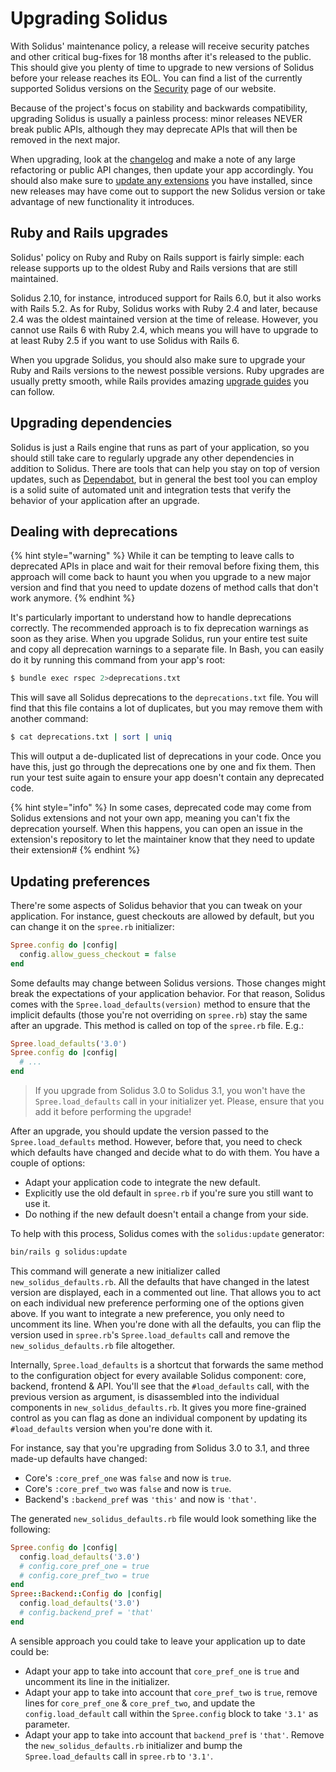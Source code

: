 # Upgrading Solidus

With Solidus' maintenance policy, a release will receive security patches and other critical bug-fixes for 18 months after it's released to the public. This should give you plenty of time to upgrade to new versions of Solidus before your release reaches its EOL. You can find a list of the currently supported Solidus versions on the [Security](https://solidus.io/security/) page of our website.

Because of the project's focus on stability and backwards compatibility, upgrading Solidus is usually a painless process: minor releases NEVER break public APIs, although they may deprecate APIs that will then be removed in the next major.

When upgrading, look at the [changelog](https://github.com/solidusio/solidus/blob/v3.0/CHANGELOG.md) and make a note of any large refactoring or public API changes, then update your app accordingly. You should also make sure to [update any extensions](extensions.md#staying-up-to-date) you have installed, since new releases may have come out to support the new Solidus version or take advantage of new functionality it introduces.

## Ruby and Rails upgrades

Solidus' policy on Ruby and Ruby on Rails support is fairly simple: each release supports up to the oldest Ruby and Rails versions that are still maintained.

Solidus 2.10, for instance, introduced support for Rails 6.0, but it also works with Rails 5.2. As for Ruby, Solidus works with Ruby 2.4 and later, because 2.4 was the oldest maintained version at the time of release. However, you cannot use Rails 6 with Ruby 2.4, which means you will have to upgrade to at least Ruby 2.5 if you want to use Solidus with Rails 6.

When you upgrade Solidus, you should also make sure to upgrade your Ruby and Rails versions to the newest possible versions. Ruby upgrades are usually pretty smooth, while Rails provides amazing [upgrade guides](https://guides.rubyonrails.org/upgrading_ruby_on_rails.html) you can follow.

## Upgrading dependencies

Solidus is just a Rails engine that runs as part of your application, so you should still take care to regularly upgrade any other dependencies in addition to Solidus. There are tools that can help you stay on top of version updates, such as [Dependabot](https://dependabot.com/), but in general the best tool you can employ is a solid suite of automated unit and integration tests that verify the behavior of your application after an upgrade.

## Dealing with deprecations

{% hint style="warning" %}
While it can be tempting to leave calls to deprecated APIs in place and wait for their removal before fixing them, this approach will come back to haunt you when you upgrade to a new major version and find that you need to update dozens of method calls that don't work anymore.
{% endhint %}

It's particularly important to understand how to handle deprecations correctly. The recommended approach is to fix deprecation warnings as soon as they arise. When you upgrade Solidus, run your entire test suite and copy all deprecation warnings to a separate file. In Bash, you can easily do it by running this command from your app's root:

```bash
$ bundle exec rspec 2>deprecations.txt
```

This will save all Solidus deprecations to the `deprecations.txt` file. You will find that this file contains a lot of duplicates, but you may remove them with another command:

```bash
$ cat deprecations.txt | sort | uniq
```

This will output a de-duplicated list of deprecations in your code. Once you have this, just go through the deprecations one by one and fix them. Then run your test suite again to ensure your app doesn't contain any deprecated code.

{% hint style="info" %}
In some cases, deprecated code may come from Solidus extensions and not your own app, meaning you can't fix the deprecation yourself. When this happens, you can open an issue in the extension's repository to let the maintainer know that they need to update their extension\#
{% endhint %}

## Updating preferences

There're some aspects of Solidus behavior that you can tweak on your application. For instance, guest checkouts are allowed by default, but you can change it on the `spree.rb` initializer:

```ruby
Spree.config do |config|
  config.allow_guess_checkout = false
end
```

Some defaults may change between Solidus versions. Those changes might break the expectations of your application behavior. For that reason, Solidus comes with the `Spree.load_defaults(version)` method to ensure that the implicit defaults \(those you're not overriding on `spree.rb`\) stay the same after an upgrade. This method is called on top of the `spree.rb` file. E.g.:

```ruby
Spree.load_defaults('3.0')
Spree.config do |config|
  # ...
end
```

> If you upgrade from Solidus 3.0 to Solidus 3.1, you won't have the `Spree.load_defaults` call in your initializer yet. Please, ensure that you add it before performing the upgrade!

After an upgrade, you should update the version passed to the `Spree.load_defaults` method. However, before that, you need to check which defaults have changed and decide what to do with them. You have a couple of options:

* Adapt your application code to integrate the new default.
* Explicitly use the old default in `spree.rb` if you're sure you still want to use it.
* Do nothing if the new default doesn't entail a change from your side.

To help with this process, Solidus comes with the `solidus:update` generator:

```bash
bin/rails g solidus:update
```

This command will generate a new initializer called `new_solidus_defaults.rb`. All the defaults that have changed in the latest version are displayed, each in a commented out line. That allows you to act on each individual new preference performing one of the options given above. If you want to integrate a new preference, you only need to uncomment its line. When you're done with all the defaults, you can flip the version used in `spree.rb`'s `Spree.load_defaults` call and remove the `new_solidus_defaults.rb` file altogether.

Internally, `Spree.load_defaults` is a shortcut that forwards the same method to the configuration object for every available Solidus component: core, backend, frontend & API. You'll see that the `#load_defaults` call, with the previous version as argument, is disassembled into the individual components in `new_solidus_defaults.rb`. It gives you more fine-grained control as you can flag as done an individual component by updating its `#load_defaults` version when you're done with it.

For instance, say that you're upgrading from Solidus 3.0 to 3.1, and three made-up defaults have changed:

* Core's `:core_pref_one` was `false` and now is `true`.
* Core's `:core_pref_two` was `false` and now is `true`.
* Backend's `:backend_pref` was `'this'` and now is `'that'`.

The generated `new_solidus_defaults.rb` file would look something like the following:

```ruby
Spree.config do |config|
  config.load_defaults('3.0')
  # config.core_pref_one = true
  # config.core_pref_two = true
end
Spree::Backend::Config do |config|
  config.load_defaults('3.0')
  # config.backend_pref = 'that'
end
```

A sensible approach you could take to leave your application up to date could be:

* Adapt your app to take into account that `core_pref_one` is `true` and uncomment its line in the initializer.
* Adapt your app to take into account that `core_pref_two` is `true`, remove lines for `core_pref_one` & `core_pref_two`, and update the `config.load_default` call within the `Spree.config` block to take `'3.1'` as parameter.
* Adapt your app to take into account that `backend_pref` is `'that'`. Remove the `new_solidus_defaults.rb` initializer and bump the `Spree.load_defaults` call in `spree.rb` to `'3.1'`.


